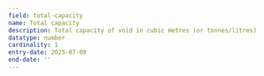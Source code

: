 ```yaml
---
field: total-capacity
name: Total capacity
description: Total capacity of void in cubic metres (or tonnes/litres)
datatype: number
cardinality: 1
entry-date: 2025-07-09
end-date: ''
---
```

